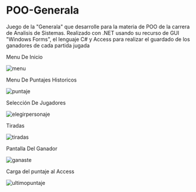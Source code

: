 # POO-Generala
Juego de la "Generala" que desarrolle para la materia de POO de la carrera de Analisis de Sistemas. 
Realizado con .NET usando su recurso de GUI "Windows Forms", el lenguaje C# y Access para realizar el guardado de los ganadores de cada partida jugada

Menu De Inicio

![menu](https://user-images.githubusercontent.com/83034131/201423171-86dfdd82-b436-4122-bcef-8349409df7c2.gif)

Menu De Puntajes Historicos

![puntaje](https://user-images.githubusercontent.com/83034131/201423474-ee5af825-21d7-4f8a-96fd-284cc8206b54.gif)

Selección De Jugadores

![elegirpersonaje](https://user-images.githubusercontent.com/83034131/201423227-118d16ce-88ce-4248-a6b4-5706f99d705e.gif)


Tiradas

![tiradas](https://user-images.githubusercontent.com/83034131/201423262-cad4cd7c-8d41-4e24-996b-ff75bf859f32.gif)

Pantalla Del Ganador

![ganaste](https://user-images.githubusercontent.com/83034131/201423349-edf9312a-6faf-4e04-ac4b-fa85f5badb86.gif)


Carga del puntaje al Access

![ultimopuntaje](https://user-images.githubusercontent.com/83034131/201423432-75acc8e0-dd0b-4383-9f47-6b140f6e3c9f.gif)
